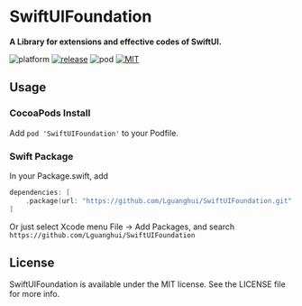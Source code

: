 # SwiftUIFoundation

**A Library for extensions and effective codes of SwiftUI.**

![platform](https://img.shields.io/cocoapods/p/SwiftUIFoundation)
[![release](https://img.shields.io/badge/release-0.0.2-blue)](https://github.com/Lguanghui/SwiftUIFoundation/releases)
![pod](https://img.shields.io/cocoapods/v/SwiftUIFoundation)
[![MIT](https://img.shields.io/github/license/Lguanghui/SwiftUIFoundation)](/LICENSE)

## Usage

### CocoaPods Install

Add `pod 'SwiftUIFoundation'` to your Podfile.

### Swift Package

In your Package.swift, add

```swift
dependencies: [
    .package(url: "https://github.com/Lguanghui/SwiftUIFoundation.git", .upToNextMajor(from: "0.0.2"))
]
```

Or just select Xcode menu File -> Add Packages, and search `https://github.com/Lguanghui/SwiftUIFoundation` 

## License

SwiftUIFoundation is available under the MIT license. See the LICENSE file for more info.